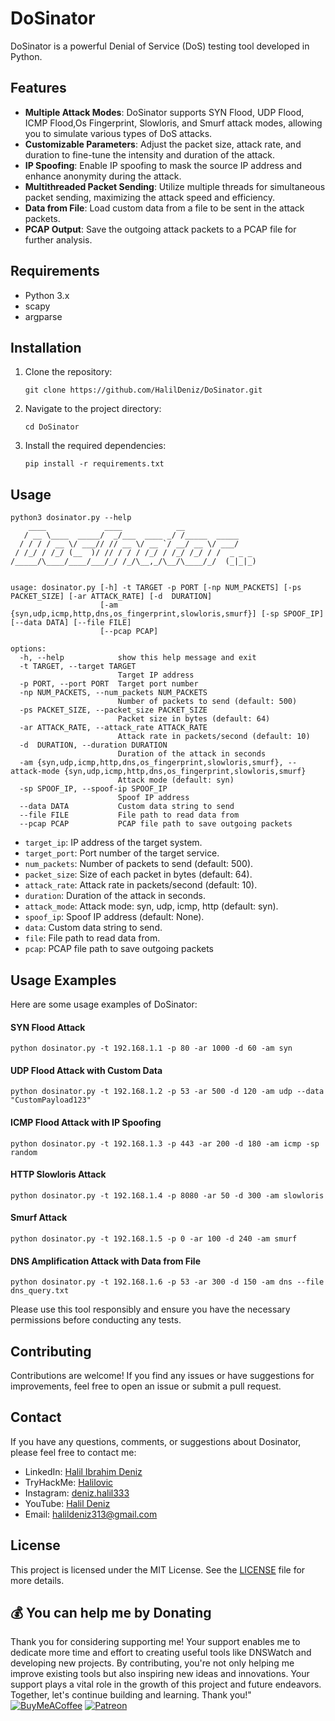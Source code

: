 # DoSinator

DoSinator is a powerful Denial of Service (DoS) testing tool developed in Python.

## Features

- **Multiple Attack Modes**: DoSinator supports SYN Flood, UDP Flood, ICMP Flood,Os Fingerprint, Slowloris, and Smurf attack modes, allowing you to simulate various types of DoS attacks.
- **Customizable Parameters**: Adjust the packet size, attack rate, and duration to fine-tune the intensity and duration of the attack.
- **IP Spoofing**: Enable IP spoofing to mask the source IP address and enhance anonymity during the attack.
- **Multithreaded Packet Sending**: Utilize multiple threads for simultaneous packet sending, maximizing the attack speed and efficiency.
- **Data from File**: Load custom data from a file to be sent in the attack packets.
- **PCAP Output**: Save the outgoing attack packets to a PCAP file for further analysis.

## Requirements

- Python 3.x
- scapy
- argparse

## Installation

1. Clone the repository:

   ```shell
   git clone https://github.com/HalilDeniz/DoSinator.git
   ```

2. Navigate to the project directory:

   ```shell
   cd DoSinator
   ```

3. Install the required dependencies:

   ```shell
   pip install -r requirements.txt
   ```

## Usage

```shell
python3 dosinator.py --help                                                                 
    ____             ____            __                
   / __ \____  _____/  _/___  ____ _/ /_____  _____    
  / / / / __ \/ ___// // __ \/ __ `/ __/ __ \/ ___/    
 / /_/ / /_/ (__  )/ // / / / /_/ / /_/ /_/ / /  _ _ _ 
/_____/\____/____/___/_/ /_/\__,_/\__/\____/_/  (_|_|_)
                                                       

usage: dosinator.py [-h] -t TARGET -p PORT [-np NUM_PACKETS] [-ps PACKET_SIZE] [-ar ATTACK_RATE] [-d  DURATION]
                    [-am {syn,udp,icmp,http,dns,os_fingerprint,slowloris,smurf}] [-sp SPOOF_IP] [--data DATA] [--file FILE]
                    [--pcap PCAP]

options:
  -h, --help            show this help message and exit
  -t TARGET, --target TARGET
                        Target IP address
  -p PORT, --port PORT  Target port number
  -np NUM_PACKETS, --num_packets NUM_PACKETS
                        Number of packets to send (default: 500)
  -ps PACKET_SIZE, --packet_size PACKET_SIZE
                        Packet size in bytes (default: 64)
  -ar ATTACK_RATE, --attack_rate ATTACK_RATE
                        Attack rate in packets/second (default: 10)
  -d  DURATION, --duration DURATION
                        Duration of the attack in seconds
  -am {syn,udp,icmp,http,dns,os_fingerprint,slowloris,smurf}, --attack-mode {syn,udp,icmp,http,dns,os_fingerprint,slowloris,smurf}
                        Attack mode (default: syn)
  -sp SPOOF_IP, --spoof-ip SPOOF_IP
                        Spoof IP address
  --data DATA           Custom data string to send
  --file FILE           File path to read data from
  --pcap PCAP           PCAP file path to save outgoing packets
```

- `target_ip`: IP address of the target system.
- `target_port`: Port number of the target service.
- `num_packets`: Number of packets to send (default: 500).
- `packet_size`: Size of each packet in bytes (default: 64).
- `attack_rate`: Attack rate in packets/second (default: 10).
- `duration`: Duration of the attack in seconds.
- `attack_mode`: Attack mode: syn, udp, icmp, http (default: syn).
- `spoof_ip`: Spoof IP address (default: None).
- `data`: Custom data string to send.
- `file`: File path to read data from.
- `pcap`: PCAP file path to save outgoing packets


## Usage Examples

Here are some usage examples of DoSinator:

#### SYN Flood Attack
```shell
python dosinator.py -t 192.168.1.1 -p 80 -ar 1000 -d 60 -am syn
```

#### UDP Flood Attack with Custom Data
```shell
python dosinator.py -t 192.168.1.2 -p 53 -ar 500 -d 120 -am udp --data "CustomPayload123"
```

#### ICMP Flood Attack with IP Spoofing
```shell
python dosinator.py -t 192.168.1.3 -p 443 -ar 200 -d 180 -am icmp -sp random
```

#### HTTP Slowloris Attack
```shell
python dosinator.py -t 192.168.1.4 -p 8080 -ar 50 -d 300 -am slowloris
```

#### Smurf Attack
```shell
python dosinator.py -t 192.168.1.5 -p 0 -ar 100 -d 240 -am smurf
```

#### DNS Amplification Attack with Data from File
```shell
python dosinator.py -t 192.168.1.6 -p 53 -ar 300 -d 150 -am dns --file dns_query.txt
```


Please use this tool responsibly and ensure you have the necessary permissions before conducting any tests.

## Contributing

Contributions are welcome! If you find any issues or have suggestions for improvements, feel free to open an issue or submit a pull request.

## Contact

If you have any questions, comments, or suggestions about Dosinator, please feel free to contact me:

- LinkedIn: [Halil Ibrahim Deniz](https://www.linkedin.com/in/halil-ibrahim-deniz/)
- TryHackMe: [Halilovic](https://tryhackme.com/p/halilovic)
- Instagram: [deniz.halil333](https://www.instagram.com/deniz.halil333/)
- YouTube: [Halil Deniz](https://www.youtube.com/c/HalilDeniz)
- Email: halildeniz313@gmail.com


## License
This project is licensed under the MIT License. See the [LICENSE](LICENSE) file for more details.

## 💰 You can help me by Donating
  Thank you for considering supporting me! Your support enables me to dedicate more time and effort to creating useful tools like DNSWatch and developing new projects. By contributing, you're not only helping me improve existing tools but also inspiring new ideas and innovations. Your support plays a vital role in the growth of this project and future endeavors. Together, let's continue building and learning. Thank you!"<br>
  [![BuyMeACoffee](https://img.shields.io/badge/Buy%20Me%20a%20Coffee-ffdd00?style=for-the-badge&logo=buy-me-a-coffee&logoColor=black)](https://buymeacoffee.com/halildeniz) 
  [![Patreon](https://img.shields.io/badge/Patreon-F96854?style=for-the-badge&logo=patreon&logoColor=white)](https://patreon.com/denizhalil) 

  
